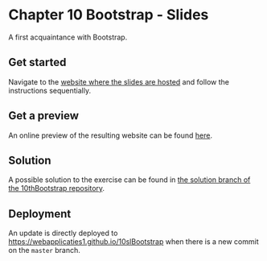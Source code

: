 # Chapter 10 Bootstrap - Slides
A first acquaintance with Bootstrap.

## Get started
Navigate to the [website where the slides are hosted](https://webapplicaties1.github.io/10slBootstrap) and follow the instructions sequentially.

## Get a preview
An online preview of the resulting website can be found [here](https://webapplicaties1.github.io/10thBootstrap/).

## Solution
A possible solution to the exercise can be found in [the solution branch of the 10thBootstrap repository](https://github.com/WEBAPPLICATIES1/10thBootstrap/tree/solution/exercise).

## Deployment
An update is directly deployed to https://webapplicaties1.github.io/10slBootstrap when there is a new commit on the `master` branch.
